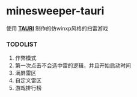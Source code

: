 # minesweeper-tauri

使用 **[TAURI](https://tauri.app/)** 制作的仿winxp风格的扫雷游戏

### TODOLIST

1. 作弊模式
2. 第一次点击不会选中雷的逻辑，并且开始启动时间
3. 满屏雷区
4. 自定义雷区
5. 游戏排行榜
